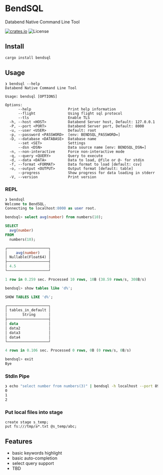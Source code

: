 # BendSQL

Databend Native Command Line Tool

[![crates.io](https://img.shields.io/crates/v/bendsql.svg)](https://crates.io/crates/bendsql)
![License](https://img.shields.io/crates/l/bendsql.svg)

## Install

```sh
cargo install bendsql
```

## Usage

```
❯ bendsql --help
Databend Native Command Line Tool

Usage: bendsql [OPTIONS]

Options:
      --help                 Print help information
      --flight               Using flight sql protocol
      --tls                  Enable TLS
  -h, --host <HOST>          Databend Server host, Default: 127.0.0.1
  -P, --port <PORT>          Databend Server port, Default: 8000
  -u, --user <USER>          Default: root
  -p, --password <PASSWORD>  [env: BENDSQL_PASSWORD=]
  -D, --database <DATABASE>  Database name
      --set <SET>            Settings
      --dsn <DSN>            Data source name [env: BENDSQL_DSN=]
  -n, --non-interactive      Force non-interactive mode
  -q, --query <QUERY>        Query to execute
  -d, --data <DATA>          Data to load, @file or @- for stdin
  -f, --format <FORMAT>      Data format to load [default: csv]
  -o, --output <OUTPUT>      Output format [default: table]
      --progress             Show progress for data loading in stderr
  -V, --version              Print version
```

### REPL
```sql
❯ bendsql
Welcome to BendSQL.
Connecting to localhost:8000 as user root.

bendsql> select avg(number) from numbers(10);

SELECT
  avg(number)
FROM
  numbers(10);

┌───────────────────┐
│    avg(number)    │
│ Nullable(Float64) │
├───────────────────┤
│ 4.5               │
└───────────────────┘

1 row in 0.259 sec. Processed 10 rows, 10B (38.59 rows/s, 308B/s)

bendsql> show tables like 'd%';

SHOW TABLES LIKE 'd%';

┌───────────────────┐
│ tables_in_default │
│       String      │
├───────────────────┤
│ data              │
│ data2             │
│ data3             │
│ data4             │
└───────────────────┘

4 rows in 0.106 sec. Processed 0 rows, 0B (0 rows/s, 0B/s)

bendsql> exit
Bye
```

### StdIn Pipe

```bash
❯ echo "select number from numbers(3)" | bendsql -h localhost --port 8900 --flight
0
1
2
```

### Put local files into stage

```
create stage s_temp;
put fs:///tmp/a*.txt @s_temp/abc;
```

## Features

- basic keywords highlight
- basic auto-completion
- select query support
- TBD
